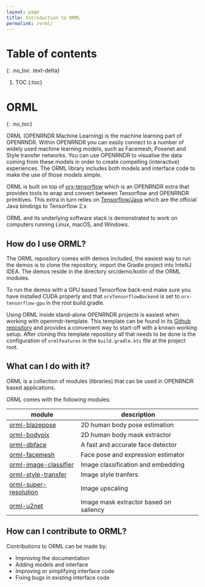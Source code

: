 ```yaml
---
layout: page
title: Introduction to ORML
permalink: /orml/
---
```

# Table of contents
{: .no_toc .text-delta}
1. TOC
{:toc}        
# ORML
{: .no_toc}


ORML (OPENRNDR Machine Learning) is the machine learning part of OPENRNDR. Within OPENRNDR you can easily connect to a number of widely used machine learning models, such as Facemesh, Posenet and Style transfer networks. You can use OPENRNDR to visualise the data coming from these models in order to create compelling (interactive) experiences. The ORML library includes both models and interface code to make the use of those models simple.

ORML is built on top of [orx-tensorflow](https://github.com/openrndr/orx/tree/master/orx-jvm/orx-tensorflow) which is an OPENRNDR extra that provides tools to wrap and convert between Tensorflow and OPENRNDR primitives. This extra in turn relies on [Tensorflow/Java](https://github.com/tensorflow/java) which are the official Java bindings to Tensorflow 2.x

ORML and its underlying software stack is demonstrated to work on computers running Linux, macOS, and Windows.

## How do I use ORML?
The ORML repository comes with demos included, the easiest way to run the demos is to clone the repository, import the Gradle project into IntelliJ IDEA. The demos reside in the directory src/demo/kotlin of the ORML modules.

To run the demos with a GPU based Tensorflow back-end make sure you have installed CUDA properly and that `orxTensorflowBackend` is set to `orx-tensorflow-gpu` in the root build.gradle.

Using ORML inside stand-alone OPENRNDR projects is easiest when working with openrndr-template. This template can be found in its [Github repository](https://github.com/openrndr/openrndr-template) and provides a convenient way to start-off with a known working setup. After cloning this template repository all that needs to be done is the configuration of `ormlFeatures` in the `build.gradle.kts` file at the project root.

## What can I do with it?

ORML is a collection of modules (libraries) that can be used in OPENRNDR based applications. 

ORML comes with the following modules: 

| module                                         | description                                      |
|------------------------------------------------|--------------------------------------------------|
| [orml-blazepose](orml-blazepose)               | 2D human body pose estimation                    |
| [orml-bodypix](orml-bodypix)                   | 2D human body mask extractor                     |
| [orml-dbface](orml-dbface)                     | A fast and accurate face detector                |
| [orml-facemesh](orml-facemesh)                 | Face pose and expression estimator               |
| [orml-image-classifier](orml-image-classifier) | Image classification and embedding               |
| [orml-style-transfer](orml-style-transfer)     | Image style tranfers                             |
| [orml-super-resolution](orml-super-resolution) | Image upscaling                                  |
| [orml-u2net](orml-u2net)                       | Image mask extractor based on saliency           |

## How can I contribute to ORML?

Contributions to ORML can be made by:
 * Improving the documentation
 * Adding models and interface
 * Improving or simplifying interface code
 * Fixing bugs in existing interface code